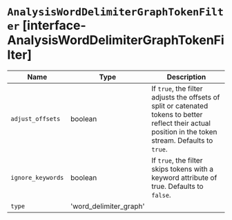 # `AnalysisWordDelimiterGraphTokenFilter` [interface-AnalysisWordDelimiterGraphTokenFilter]

| Name | Type | Description |
| - | - | - |
| `adjust_offsets` | boolean | If `true`, the filter adjusts the offsets of split or catenated tokens to better reflect their actual position in the token stream. Defaults to `true`. |
| `ignore_keywords` | boolean | If `true`, the filter skips tokens with a keyword attribute of true. Defaults to `false`. |
| `type` | 'word_delimiter_graph' | &nbsp; |
